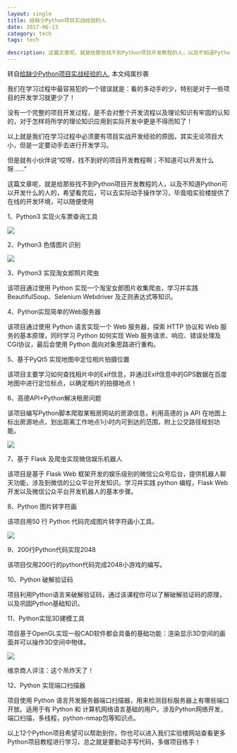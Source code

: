 ```yaml
---
layout: single
title: 给缺少Python项目实战经验的人
date: 2017-06-13
category: tech
tags: tech

description: 这篇文章呢，就是给那些找不到Python项目开发教程的人，以及不知道Python可以开发什么的人的，希望看完后，可以去实际动手操作学习，
---
```


<!-- add content here -->
转自[给缺少Python项目实战经验的人](http://www.jianshu.com/p/baa5a3f75392), 本文纯属抄袭

我们在学习过程中最容易犯的一个错误就是：看的多动手的少，特别是对于一些项目的开发学习就更少了！

没有一个完整的项目开发过程，是不会对整个开发流程以及理论知识有牢固的认知的，对于怎样将所学的理论知识应用到实际开发中更是不得而知了！

以上就是我们在学习过程中必须要有项目实战开发经验的原因，其实无论项目大小，但是一定要动手去进行开发学习。

但是就有小伙伴说“哎呀，找不到好的项目开发教程啊；不知道可以开发什么呀……”

这篇文章呢，就是给那些找不到Python项目开发教程的人，以及不知道Python可以开发什么的人的，希望看完后，可以去实际动手操作学习，毕竟咱实验楼提供了在线的开发环境，可以随便使用

1、Python3 实现火车票查询工具

![](https://dn-anything-about-doc.qbox.me/document-uid13labid2072timestamp1471833945104.png/wm)

2、Python3 色情图片识别

![](https://labfile.oss.aliyuncs.com/courses/589/捕获3.PNG)


3、Python3 实现淘女郎照片爬虫

该项目通过使用 Python 实现一个淘宝女郎图片收集爬虫，学习并实践 BeautifulSoup、Selenium Webdriver 及正则表达式等知识。

4、Python实现简单的Web服务器

该项目通过使用 Python 语言实现一个 Web 服务器，探索 HTTP 协议和 Web 服务的基本原理，同时学习 Python 如何实现 Web 服务请求、响应、错误处理及CGI协议，最后会使用 Python 面向对象思路进行重构。

5、基于PyQt5 实现地图中定位相片拍摄位置

该项目主要学习如何查找相片中的Exif信息，并通过Exif信息中的GPS数据在百度地图中进行定位标点，以确定相片的拍摄地点！

6、高德API+Python解决租房问题

该项目编写Python脚本爬取某租房网站的房源信息，利用高德的 js API 在地图上标出房源地点，划出距离工作地点1小时内可到达的范围，附上公交路径规划功能。

![](https://dn-anything-about-doc.qbox.me/document-uid8834labid1978timestamp1470211337353.png/wm)

7、基于 Flask 及爬虫实现微信娱乐机器人

该项目是基于 Flask Web 框架开发的娱乐级别的微信公众号后台，提供机器人聊天功能，涉及到微信的公众平台开发知识。学习并实践 python 编程，Flask Web 开发以及微信公众平台开发机器人的基本步骤。

8、Python 图片转字符画

该项目用50 行 Python 代码完成图片转字符画小工具。

![](http://upload-images.jianshu.io/upload_images/226662-fd5301a09ba71c4d.png?imageMogr2/auto-orient/strip%7CimageView2/2/w/1240)

9、200行Python代码实现2048

该项目仅用200行的python代码完成2048小游戏的编写。

10、Python 破解验证码

项目利用Python语言来破解验证码，通过该课程你可以了解破解验证码的原理，以及巩固Python基础知识。

11、Python实现3D建模工具

项目基于OpenGL实现一般CAD软件都会具备的基础功能：渲染显示3D空间的画面并可以操作3D空间中物体。

![](http://upload-images.jianshu.io/upload_images/226662-93b381880d6d78ba.png?imageMogr2/auto-orient/strip%7CimageView2/2/w/1240)

维京商人评注：这个吊炸天了！

12、Python 实现端口扫描器

项目使用 Python 语言开发服务器端口扫描器，用来检测目标服务器上有哪些端口开放。适用于有 Python 和 计算机网络语言基础的用户。涉及Python网络开发，端口扫描，多线程，python-nmap包等知识点。

以上12个Python项目希望可以帮助到你，你也可以进入我们实验楼网站查看更多Python项目教程进行学习，总之就是要勤动手写代码，多做项目练手！
